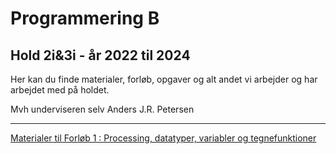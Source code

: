 # Programmering B
## Hold 2i&3i - år 2022 til 2024

Her kan du finde materialer, forløb, opgaver og alt andet vi arbejder og har arbejdet med på holdet.

Mvh underviseren selv Anders J.R. Petersen

---

[Materialer til Forløb 1 : Processing, datatyper, variabler og tegnefunktioner](forlob1_intro/forlob1.md)
